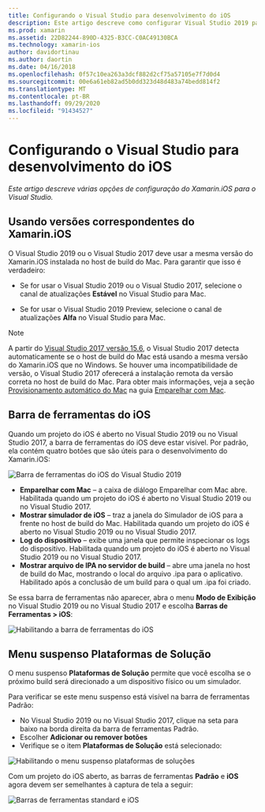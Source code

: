 ```yaml
---
title: Configurando o Visual Studio para desenvolvimento do iOS
description: Este artigo descreve como configurar Visual Studio 2019 para desenvolvimento do Xamarin.iOS. Especificamente, ele aborda como configurar a versão instalada do Xamarin.iOS, a barra de ferramentas do iOS e o menu suspenso Plataformas da solução.
ms.prod: xamarin
ms.assetid: 22D82244-890D-4325-B3CC-C0AC49130BCA
ms.technology: xamarin-ios
author: davidortinau
ms.author: daortin
ms.date: 04/16/2018
ms.openlocfilehash: 0f57c10ea263a3dcf882d2cf75a57105e7f7d0d4
ms.sourcegitcommit: 00e6a61eb82ad5b0dd323d48d483a74bedd814f2
ms.translationtype: MT
ms.contentlocale: pt-BR
ms.lasthandoff: 09/29/2020
ms.locfileid: "91434527"
---
```

# <a name="configuring-visual-studio-for-ios-development"></a>Configurando o Visual Studio para desenvolvimento do iOS

_Este artigo descreve várias opções de configuração do Xamarin.iOS para o Visual Studio._

## <a name="using-matching-xamarinios-versions"></a>Usando versões correspondentes do Xamarin.iOS

O Visual Studio 2019 ou o Visual Studio 2017 deve usar a mesma versão do Xamarin.iOS instalada no host de build do Mac. Para garantir que isso é verdadeiro:

- Se for usar o Visual Studio 2019 ou o Visual Studio 2017, selecione o canal de atualizações **Estável** no Visual Studio para Mac.

- Se for usar o Visual Studio 2019 Preview, selecione o canal de atualizações **Alfa** no Visual Studio para Mac.

> [!NOTE]
> A partir do [Visual Studio 2017 versão 15.6](/visualstudio/releasenotes/vs2017-relnotes#automatic-macos-provisioning), o Visual Studio 2017 detecta automaticamente se o host de build do Mac está usando a mesma versão do Xamarin.iOS que no Windows. Se houver uma incompatibilidade de versão, o Visual Studio 2017 oferecerá a instalação remota da versão correta no host de build do Mac. Para obter mais informações, veja a seção [Provisionamento automático do Mac](~/ios/get-started/installation/windows/connecting-to-mac/index.md#automatic-mac-provisioning) na guia [Emparelhar com Mac](~/ios/get-started/installation/windows/connecting-to-mac/index.md).

## <a name="ios-toolbar"></a>Barra de ferramentas do iOS

Quando um projeto do iOS é aberto no Visual Studio 2019 ou no Visual Studio 2017, a barra de ferramentas do iOS deve estar visível.  Por padrão, ela contém quatro botões que são úteis para o desenvolvimento do Xamarin.iOS:

![Barra de ferramentas do iOS do Visual Studio 2019](config-options-images/ios-toolbar.png)

- **Emparelhar com Mac** – a caixa de diálogo Emparelhar com Mac abre. Habilitada quando um projeto do iOS é aberto no Visual Studio 2019 ou no Visual Studio 2017.
- **Mostrar simulador de iOS** – traz a janela do Simulador de iOS para a frente no host de build do Mac. Habilitada quando um projeto do iOS é aberto no Visual Studio 2019 ou no Visual Studio 2017.
- **Log do dispositivo** – exibe uma janela que permite inspecionar os logs do dispositivo. Habilitada quando um projeto do iOS é aberto no Visual Studio 2019 ou no Visual Studio 2017.
- **Mostrar arquivo de IPA no servidor de build** – abre uma janela no host de build do Mac, mostrando o local do arquivo .ipa para o aplicativo. Habilitado após a conclusão de um build para o qual um .ipa foi criado.

Se essa barra de ferramentas não aparecer, abra o menu **Modo de Exibição** no Visual Studio 2019 ou no Visual Studio 2017 e escolha **Barras de Ferramentas > iOS**:

![Habilitando a barra de ferramentas do iOS](config-options-images/ios-toolbar-enable.png "Habilitando a barra de ferramentas do iOS")

## <a name="solution-platforms-drop-down-menu"></a>Menu suspenso Plataformas de Solução

O menu suspenso **Plataformas de Solução** permite que você escolha se o próximo build será direcionado a um dispositivo físico ou um simulador.

Para verificar se este menu suspenso está visível na barra de ferramentas Padrão:

- No Visual Studio 2019 ou no Visual Studio 2017, clique na seta para baixo na borda direita da barra de ferramentas Padrão.
- Escolher **Adicionar ou remover botões** 
- Verifique se o item **Plataformas de Solução** está selecionado:

![Habilitando o menu suspenso plataformas de soluções](config-options-images/solution-platforms-enable.png "Habilitando o menu suspenso plataformas de soluções")

Com um projeto do iOS aberto, as barras de ferramentas **Padrão** e **iOS** agora devem ser semelhantes à captura de tela a seguir:

![Barras de ferramentas standard e iOS](config-options-images/toolbars.png "Barras de ferramentas standard e iOS")